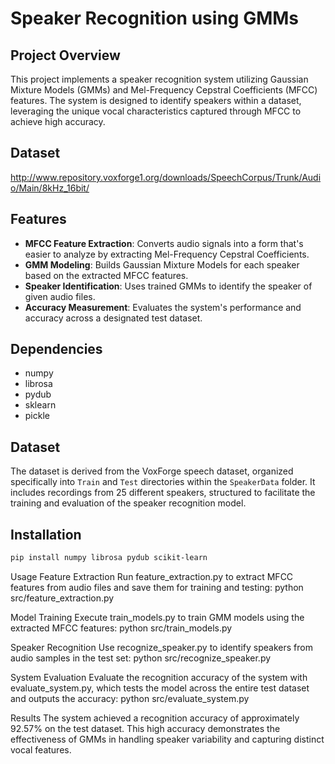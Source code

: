 # Speaker Recognition using GMMs

## Project Overview

This project implements a speaker recognition system utilizing Gaussian Mixture Models (GMMs) and Mel-Frequency Cepstral Coefficients (MFCC) features. The system is designed to identify speakers within a dataset, leveraging the unique vocal characteristics captured through MFCC to achieve high accuracy.

## Dataset
http://www.repository.voxforge1.org/downloads/SpeechCorpus/Trunk/Audio/Main/8kHz_16bit/

## Features

- **MFCC Feature Extraction**: Converts audio signals into a form that's easier to analyze by extracting Mel-Frequency Cepstral Coefficients.
- **GMM Modeling**: Builds Gaussian Mixture Models for each speaker based on the extracted MFCC features.
- **Speaker Identification**: Uses trained GMMs to identify the speaker of given audio files.
- **Accuracy Measurement**: Evaluates the system's performance and accuracy across a designated test dataset.

## Dependencies

- numpy
- librosa
- pydub
- sklearn
- pickle

## Dataset

The dataset is derived from the VoxForge speech dataset, organized specifically into `Train` and `Test` directories within the `SpeakerData` folder. It includes recordings from 25 different speakers, structured to facilitate the training and evaluation of the speaker recognition model.

## Installation

```bash
pip install numpy librosa pydub scikit-learn
```

Usage
Feature Extraction
Run feature_extraction.py to extract MFCC features from audio files and save them for training and testing:
python src/feature_extraction.py

Model Training
Execute train_models.py to train GMM models using the extracted MFCC features:
python src/train_models.py

Speaker Recognition
Use recognize_speaker.py to identify speakers from audio samples in the test set:
python src/recognize_speaker.py

System Evaluation
Evaluate the recognition accuracy of the system with evaluate_system.py, which tests the model across the entire test dataset and outputs the accuracy:
python src/evaluate_system.py


Results
The system achieved a recognition accuracy of approximately 92.57% on the test dataset. This high accuracy demonstrates the effectiveness of GMMs in handling speaker variability and capturing distinct vocal features.
